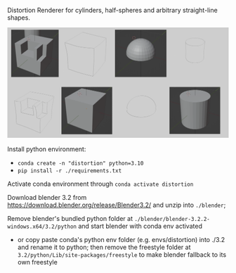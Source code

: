 Distortion Renderer for cylinders, half-spheres and arbitrary straight-line shapes. 

![Preview](preview.png)

Install python environment: 
 - `conda create -n "distortion" python=3.10`
 - `pip install -r ./requirements.txt`

Activate conda environment through `conda activate distortion`

Download blender 3.2 from https://download.blender.org/release/Blender3.2/ and unzip into `./blender`; 

Remove blender's bundled python folder at `./blender/blender-3.2.2-windows.x64/3.2/python` and start blender with conda env activated
 - or copy paste conda's python env folder (e.g. envs/distortion) into ./3.2 and rename it to python; then remove the freestyle folder at `3.2/python/Lib/site-packages/freestyle` to make blender fallback to its own freestyle
